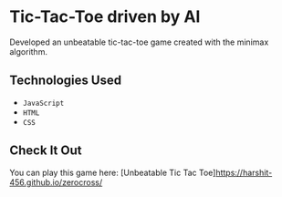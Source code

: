 # Tic-Tac-Toe driven by AI
Developed an unbeatable tic-tac-toe game created with the minimax algorithm.

## Technologies Used
- `JavaScript`
- `HTML`
- `CSS`
## Check It Out
You can play this game here: [Unbeatable Tic Tac Toe]https://harshit-456.github.io/zerocross/
